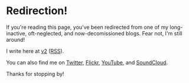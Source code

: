 <!-- title: Redirection! -->
<!-- categories: pages -->
<!-- tags: alex,blog,redirect -->
<!-- published: 2019-11-20T08:00:00-05:00 -->
<!-- updated: 2021-04-25T10:05:00-05:00 -->
<!-- summary: I'm Alex. -->

# Redirection!

If you're reading this page, you've been redirected from one of my long-inactive, oft-neglected, and now-decomissioned blogs. Fear not, I'm still around!

I write here at [v2](https://moundalexis.com/v2/) ([RSS](http://feeds.feedburner.com/v2-feed)).

You can also find me on [Twitter](https://twitter.com/technmsg), 
[Flickr](http://flickr.com/photos/techmsg/), 
[YouTube](https://www.youtube.com/user/technmsg), and [SoundCloud](https://soundcloud.com/technmsg).
                                                                                                
Thanks for stopping by!
